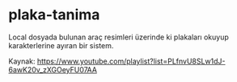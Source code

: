 # plaka-tanima
 Local dosyada bulunan araç resimleri üzerinde ki plakaları okuyup karakterlerine ayıran bir sistem.

Kaynak: https://www.youtube.com/playlist?list=PLfnvU8SLw1dJ-6awK20v_zXGOeyFU07AA